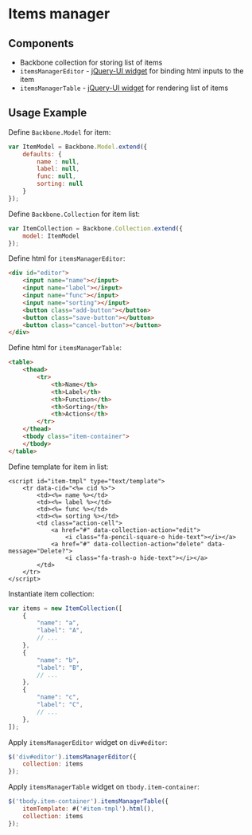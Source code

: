 # Items manager

## Components
- Backbone collection for storing list of items
- `itemsManagerEditor` - [jQuery-UI widget] for binding html inputs to the item
- `itemsManagerTable` - [jQuery-UI widget] for rendering list of items

## Usage Example
Define `Backbone.Model` for item:
```js
var ItemModel = Backbone.Model.extend({
    defaults: {
        name : null,
        label: null,
        func: null,
        sorting: null
    }
});
```

Define `Backbone.Collection` for item list:
```js
var ItemCollection = Backbone.Collection.extend({
    model: ItemModel
});
```

Define html for `itemsManagerEditor`:
```html
<div id="editor">
    <input name="name"></input>
    <input name="label"></input>
    <input name="func"></input>
    <input name="sorting"></input>
    <button class="add-button"></button>
    <button class="save-button"></button>
    <button class="cancel-button"></button>
</div>
```

Define html for `itemsManagerTable`:
```html
<table>
    <thead>
        <tr>
            <th>Name</th>
            <th>Label</th>
            <th>Function</th>
            <th>Sorting</th>
            <th>Actions</th>
        </tr>
    </thead>
    <tbody class="item-container">
    </tbody>
</table>
```

Define template for item in list:
```
<script id="item-tmpl" type="text/template">
    <tr data-cid="<%= cid %>">
        <td><%= name %></td>
        <td><%= label %></td>
        <td><%= func %></td>
        <td><%= sorting %></td>
        <td class="action-cell">
            <a href="#" data-collection-action="edit">
                <i class="fa-pencil-square-o hide-text"></i></a>
            <a href="#" data-collection-action="delete" data-message="Delete?">
                <i class="fa-trash-o hide-text"></i></a>
        </td>
    </tr>
</script>
```

Instantiate item collection:
```js
var items = new ItemCollection([
    {
        "name": "a",
        "label": "A",
        // ...
    },
    {
        "name": "b",
        "label": "B",
        // ...
    },
    {
        "name": "c",
        "label": "C",
        // ...
    },
]);
```

Apply `itemsManagerEditor` widget on `div#editor`:
```js
$('div#editor').itemsManagerEditor({
    collection: items
});
```

Apply `itemsManagerTable` widget on `tbody.item-container`:
```js
$('tbody.item-container').itemsManagerTable({
    itemTemplate: #('#item-tmpl').html(),
    collection: items
});
```

[jQuery-UI widget]: <http://api.jqueryui.com/jQuery.widget/>
[jQuery-UI sortable]: <http://api.jqueryui.com/sortable/>
